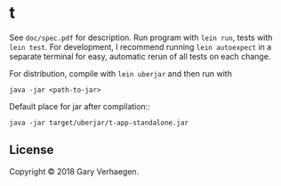 # t

See `doc/spec.pdf` for description. Run program with `lein run`, tests with
`lein test`. For development, I recommend running `lein autoexpect` in a
separate terminal for easy, automatic rerun of all tests on each change.

For distribution, compile with `lein uberjar` and then run with

```
java -jar <path-to-jar>
```

Default place for jar after compilation::

```
java -jar target/uberjar/t-app-standalone.jar
```

## License

Copyright © 2018 Gary Verhaegen.
